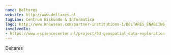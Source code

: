 ```yaml
---
name: Deltares
website: http://www.deltares.nl
tagLine: Centrum Wiskunde & Informatica
logo: http://www.knowseas.com/partner-institutions-1/DELTARES_ENABLING_RGB.jpg/image
involvedIn:
- https://www.esciencecenter.nl/project/3d-geospatial-data-exploration-for-modern-risk-management-systems
---
```

Deltares
